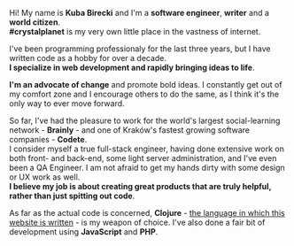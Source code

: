 Hi! My name is **Kuba Birecki** and I'm a **software engineer**, **writer** and a **world citizen**.  
**\#crystalplanet** is my very own little place in the vastness of internet.

I've been programming professionaly for the last three years, but I have written code as a hobby for over a decade.  
**I specialize in web development and rapidly bringing ideas to life**.

**I'm an advocate of change** and promote bold ideas. I constantly get out of my comfort zone and I encourage others to do the same, as I think it's the only way to ever move forward.

So far, I've had the pleasure to work for the world's largest social-learning network - **Brainly** - and one of Kraków's fastest growing software companies - **Codete**.  
I consider myself a true full-stack engineer, having done extensive work on both front- and back-end, some light server administration, and I've even been a QA Engineer. I am not afraid to get my hands dirty with some design or UX work as well.  
**I believe my job is about creating great products that are truly helpful, rather than just spitting out code**.

As far as the actual code is concerned, **Clojure** - [the language in which this website is written](https://github.com/crystalplanet/home) - is my weapon of choice. I've also done a fair bit of development using **JavaScript** and **PHP**.
